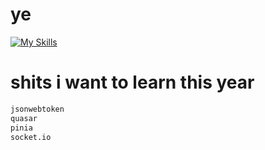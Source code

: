 # ye
[![My Skills](https://skillicons.dev/icons?i=js,html,css,vue,laravel,bootstrap,firebase,mysql,php,jquery,java,github,bash)](https://skillicons.dev)
# shits i want to learn this year
```bash
jsonwebtoken
quasar
pinia
socket.io
